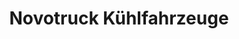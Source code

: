---
title: "Novotruck Kühlfahrzeuge"
url: /bad-rothenfelde/novotruck-kuehlfahrzeuge/
shop: Allgemein
---